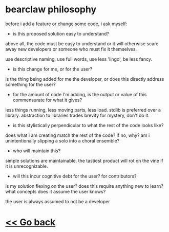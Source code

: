 # bearclaw philosophy

before i add a feature or change some code, i ask myself:


- is this proposed solution easy to understand?

above all, the code must be easy to understand or it will otherwise scare away new developers or someone who must fix it themselves. 

use descriptive naming, use full words, use less 'lingo', be less fancy.

- is this change for me, or for the user?

is the thing being added for me the developer, or does this directly address something for the user?

- for the amount of code I'm adding, is the output or value of this commensurate for what it gives?

less things running, less moving parts, less load. stdlib is preferred over a library. abstraction to libraries trades brevity for mystery, don't do it.

- is this stylistically perpendicular to what the rest of the code looks like?

does what i am creating match the rest of the code? if no, why? am i unintentionally slipping a solo into a choral ensemble?

- who will maintain this?

simple solutions are maintainable. the tastiest product will rot on the vine if it is unrecognizable.

- will this incur cognitive debt for the user? for contributors?

is my solution flexing on the user? does this require anything new to learn? what concepts does it assume the user knows?

the user is always assumed to not be a developer

# [<< Go back](https://github.com/donuts-are-good/bearclaw/blob/master/markdown/README.md)